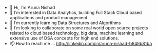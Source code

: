 - 👋 Hi, I’m Aruna Nishad
- 👀 I’m interested in Data Analytics, building Full Stack Cloud based applications and product management.
- 🌱 I’m currently learning Data Structures and Algorithms
- 💞️ I’m looking to collaborate on some real world open source projects related to cloud based technology, big data, machine learning and extensive use of DSA concepts for high end solutions.
- 📫 How to reach me ... http://linkedin.com/in/aruna-nishad-b849b81ba

<!---
Beingnothing01/Beingnothing01 is a ✨ special ✨ repository because its `README.md` (this file) appears on your GitHub profile.
You can click the Preview link to take a look at your changes.
--->
